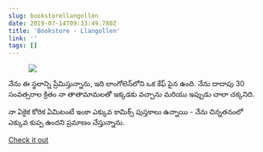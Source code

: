 ```yaml
---
slug: bookstorellangollen
date: 2019-07-14T09:33:49.780Z
title: 'Bookstore - Llangollen'
link: ''
tags: []
---
```

<figure><img src="/images/2019-07-14-bookstorellangollen-0.jpeg"></figure>

నేను ఈ స్థలాన్ని ప్రేమిస్తున్నాను, ఇది లాంగోలెన్‌లోని ఒక కేఫ్ పైన ఉంది. నేను దాదాపు 30 సంవత్సరాల క్రితం నా తాతామామలతో ఇక్కడకు వచ్చాను మరియు ఇప్పుడు చాలా చక్కనిది.

నా ఏకైక కోరిక ఏమిటంటే ఇంకా ఎక్కువ కామిక్స్ పుస్తకాలు ఉన్నాయి - నేను చిన్నతనంలో ఎక్కువ కుప్ప ఉందని ప్రమాణం చేస్తున్నాను.

[Check it out](http://booksllangollen.co.uk/)

